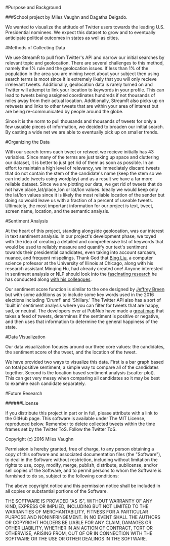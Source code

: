 #Purpose and Background

###School project by Miles Vaughn and Dagatha Delgado. 

We wanted to visualize the attitude of Twitter users towards the leading U.S. Presidential nominees. We expect this dataset to grow and to eventually anticipate political outcomes in states as well as cities. 


#Methods of Collecting Data

We use StreamR to pull from Twitter's API and narrow our initial searches by relevant topic and geolocation. There are several challenges to this method, namely the 1% rule and the geolocation issues. If less than 1% of the population in the area you are mining tweet about your subject then using search terms is moot since it is extremely likely that you will only recieve irrelevant tweets. Additionally, geolocation data is rarely turned on and Twitter will attempt to link your location to keywords in your profile. This can lead to tweets being assigned coordinates hundreds if not thousands of miles away from their actual location. Additionally, StreamR also picks up on retweets and links to other tweets that are within your area of interest but are being re-communicated by people around the globe. 

Since it is the norm to pull thousands and thousands of tweets for only a few usuable pieces of information, we decided to broaden our initial search. By casting a wide net we are able to eventually pick up on smaller trends. 

#Organizing the Data

With our search terms each tweet or retweet we recieve initially has 43 variables. Since many of the terms are just taking up space and cluttering our dataset, it is better to just get rid of them as soon as possible. In an effort to maintain a high level of relevancy, we immediately discard tweets that do not contain the stem of the candidate's name (keep the stem so we can include tweets using wordplay) and as a result we have a far more reliable dataset. Since we are plotting our data, we get rid of tweets that do not have place_lat/place_lon or lat/lon values. Ideally we would keep only the lat/lon values since it is likely the most reliable location of the sender but doing so would leave us with a fraction of a percent of useable tweets. Ultimately, the most important information for our project is text, tweet, screen name, location, and the semantic analysis. 

#Sentiment Analysis

At the heart of this project, standing alongside geolocation, was our interest in text sentiment analysis. In our project's development phase, we toyed with the idea of creating a detailed and comprehensive list of keywords that would be used to reliably measure and quantify our text's sentiment towards their presidential candidates, even taking into account sarcasm, nuance, and frequent mispelings. Thank God that [Bing Liu](https://en.wikipedia.org/wiki/Bing_Liu), a computer science professor at the University of Illinois at Chicago, along with his research assistant Minqing Hu, had already created one! Anyone interested in sentiment analysis or NLP should look into the [fascinating research](https://www.cs.uic.edu/~liub/FBS/SentimentAnalysis-and-OpinionMining.pdf) he has conducted along [with his colleagues](http://www.idiap.ch/~apbelis/hlt-course/positive-words.txt). 

Our sentiment score function is similar to the one designed by [Jeffrey Breen](https://jeffreybreen.wordpress.com/tag/sentiment-analysis/) but with some additions as to include some key words used in the 2016 elections including 'Drumf' and 'Shillary.' The Twitter API also has a sort of 'built in' sentiment analysis where you  can filter for tweets that are happy, sad, or neutral. The developers over at PubNub have made a [great map](http://pubnub.github.io/tweet-emotion/) that takes a feed of tweets, determines if the sentiment is positive or negative, and then uses that information to determine the general happiness of the state. 

#Data Visualization

Our data visualization focuses around our three core values: the candidates, the sentiment score of the tweet, and the location of the tweet. 

We have provided two ways to visualize this data. First is a bar graph based on total positive sentiment; a simple way to compare all of the candidates together. Second is the location based sentiment analysis (scatter plot). This can get very messy when comparing all candidates so it may be best to examine each candidate separately.  


#Future Research



######License

If you distribute this project in part or in full, please attribute with a link to the GitHub page. This software is available under The MIT License, reproduced below. Remember to delete collected tweets within the time frames set by the Twitter ToS. Follow the Twitter ToS.

Copyright (c) 2016 Miles Vaughn

Permission is hereby granted, free of charge, to any person obtaining a copy of this software and associated documentation files (the "Software"), to deal in the Software without restriction, including without limitation the rights to use, copy, modify, merge, publish, distribute, sublicense, and/or sell copies of the Software, and to permit persons to whom the Software is furnished to do so, subject to the following conditions:

The above copyright notice and this permission notice shall be included in all copies or substantial portions of the Software.

THE SOFTWARE IS PROVIDED "AS IS", WITHOUT WARRANTY OF ANY KIND, EXPRESS OR IMPLIED, INCLUDING BUT NOT LIMITED TO THE WARRANTIES OF MERCHANTABILITY, FITNESS FOR A PARTICULAR PURPOSE AND NONINFRINGEMENT. IN NO EVENT SHALL THE AUTHORS OR COPYRIGHT HOLDERS BE LIABLE FOR ANY CLAIM, DAMAGES OR OTHER LIABILITY, WHETHER IN AN ACTION OF CONTRACT, TORT OR OTHERWISE, ARISING FROM, OUT OF OR IN CONNECTION WITH THE SOFTWARE OR THE USE OR OTHER DEALINGS IN THE SOFTWARE.
